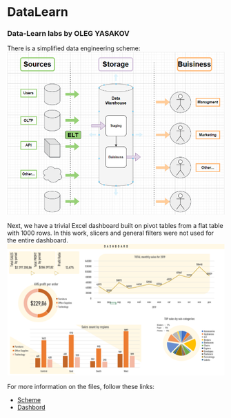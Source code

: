 # DataLearn
### Data-Learn labs  by OLEG YASAKOV  
  
There is a simplified data engineering scheme:  
![DE1](https://github.com/RhymeLost/DataLearn/blob/main/de1.png)
  
Next, we have a trivial Excel dashboard built on pivot tables from a flat table with 1000 rows. In this work, slicers and general filters were not used for the entire dashboard.
![DE2](https://github.com/RhymeLost/DataLearn/blob/e2fec9f283230373522bd7a47dedad3fd8ebecdd/DE2.png)
  
For more information on the files, follow these links:
* [Scheme](https://github.com/RhymeLost/DataLearn/blob/main/DE%20layers.drawio)
* [Dashbord](https://github.com/RhymeLost/DataLearn/blob/main/Superstore%20Dashbord.xlsx)
